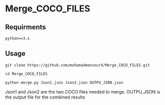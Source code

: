 # Merge_COCO_FILES

## Requirments
`python==3.x`

## Usage
`git clone https://github.com/mohamadmansourX/Merge_COCO_FILES.git`

`cd Merge_COCO_FILES`

`python merge.py Json1.json Json2.json OUTPU_JSON.json`


Json1 and Json2 are the two COCO files needed to merge.
OUTPU_JSON is the output file for the combined results

